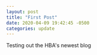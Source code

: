```yaml
---
layout: post
title: "First Post"
date: 2020-04-09 19:42:45 -0500
categories: update
---
```


Testing out the HBA's newest blog
